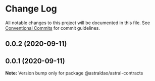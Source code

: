# Change Log

All notable changes to this project will be documented in this file.
See [Conventional Commits](https://conventionalcommits.org) for commit guidelines.

## 0.0.2 (2020-09-11)



## 0.0.1 (2020-09-11)

**Note:** Version bump only for package @astraldao/astral-contracts
